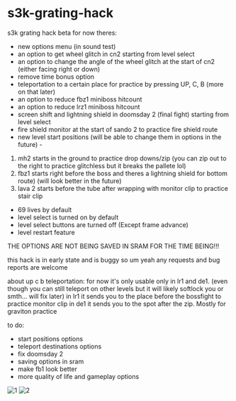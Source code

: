 # s3k-grating-hack

s3k grating hack beta
for now theres:
- new options menu (in sound test)
- an option to get wheel glitch in cn2 starting from level select
- an option to change the angle of the wheel glitch at the start of cn2 (either facing right or down)
- remove time bonus option
- teleportation to a certain place for practice by pressing UP, C, B (more on that later)
- an option to reduce fbz1 miniboss hitcount
- an option to reduce lrz1 miniboss hitcount
- screen shift and lightning shield in doomsday 2 (final fight) starting from level select
- fire shield monitor at the start of sando 2 to practice fire shield route
- new level start positions (will be able to change them in options in the future) - 
1. mh2 starts in the ground to practice drop downs/zip (you can zip out to the right to practice glitchless but it breaks the pallete lol)
2. fbz1 starts right before the boss and theres a lightning shield for bottom route) (will look better in the future)
3. lava 2 starts before the tube after wrapping with monitor clip to practice stair clip
- 69 lives by default
- level select is turned on by default
- level select buttons are turned off (Except frame advance)
- level restart feature

THE OPTIONS ARE NOT BEING SAVED IN SRAM FOR THE TIME BEING!!!

this hack is in early state and is buggy so um yeah any requests and bug reports are welcome

about up c b teleportation:
for now it's only usable only in lr1 and de1. (even though you can still teleport on other levels but it will likely softlock you or smth... will fix later)
in lr1 it sends you to the place before the bossfight to practice monitor clip
in de1  it sends you to the spot after the zip. Mostly for graviton practice

to do:
- start positions options
- teleport destinations options
- fix doomsday 2
- saving options in sram
- make fb1 look better
- more quality of life and gameplay options

![1](https://user-images.githubusercontent.com/54418889/1406)
![2](https://user-images.githubusercontent.com/54418889/140838071-a91b7b28-0a8c-4b02-9394-e221506b9dc9.png)

